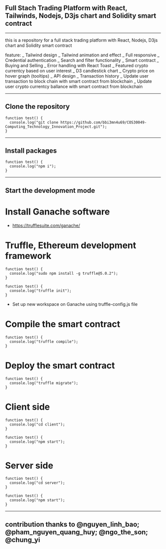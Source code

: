 ## Full Stach Trading Platform with React, Tailwinds, Nodejs, D3js chart and Solidity smart contract

---

this is a repository for a full stack trading platform with React, Nodejs, D3js chart and Solidity smart contract

feature:
_ Tailwind design
_ Tailwind animation and effect
_ Full responsive
_ Credential authentication
_ Search and filter functionality
_ Smart contract
_ Buying and Selling
_ Error handling with React Toast
_ Featured crypto currentcy based on user interest
_ D3 candlestick chart
_ Crypto price on hover graph (tooltips)
_ API design
_ Transaction history
_ Update user transaction to block chain with smart contract from blockchain
\_ Update user crypto currentcy ballance with smart contract from blockchain

---

## Clone the repository

```
function test() {
  console.log("git clone https://github.com/bbi3mn4u69/COS30049-Computing_Technology_Innovation_Project.git");
}
```

---

## Install packages

```
function test() {
  console.log("npm i");
}
```

---

## Start the development mode


# Install Ganache software

- https://trufflesuite.com/ganache/

# Truffle, Ethereum development framework

```
function test() {
  console.log("sudo npm install -g truffle@5.0.2");
}
```

```
function test() {
  console.log("truffle init");
}
```

- Set up new workspace on Ganache using truffle-config.js file

# Compile the smart contract

```
function test() {
  console.log("truffle compile");
}
```

# Deploy the smart contract

```
function test() {
  console.log("truffle migrate");
}
```

# Client side

```
function test() {
  console.log("cd client");
}
```

```
function test() {
  console.log("npm start");
}
```

# Server side

```
function test() {
  console.log("cd server");
}
```

```
function test() {
  console.log("npm start");
}
```

---

## contribution thanks to @nguyen_linh_bao; @pham_nguyen_quang_huy; @ngo_the_son; @chung_yi


